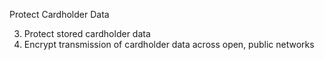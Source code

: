 Protect Cardholder Data 

3. Protect stored cardholder data
4. Encrypt transmission of cardholder data across open, public networks